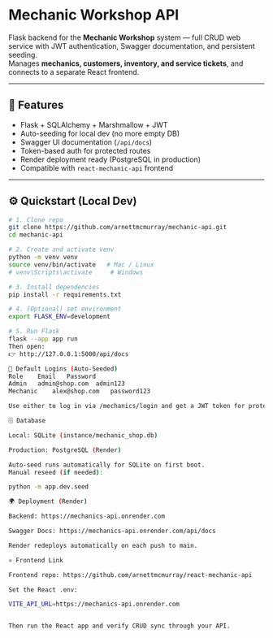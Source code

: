 # Mechanic Workshop API

Flask backend for the **Mechanic Workshop** system — full CRUD web service with JWT authentication, Swagger documentation, and persistent seeding.  
Manages **mechanics, customers, inventory, and service tickets**, and connects to a separate React frontend.

---

## 🚀 Features

- Flask + SQLAlchemy + Marshmallow + JWT
- Auto-seeding for local dev (no more empty DB)
- Swagger UI documentation (`/api/docs`)
- Token-based auth for protected routes
- Render deployment ready (PostgreSQL in production)
- Compatible with `react-mechanic-api` frontend

---

## ⚙️ Quickstart (Local Dev)

```bash
# 1. Clone repo
git clone https://github.com/arnettmcmurray/mechanic-api.git
cd mechanic-api

# 2. Create and activate venv
python -m venv venv
source venv/bin/activate   # Mac / Linux
# venv\Scripts\activate     # Windows

# 3. Install dependencies
pip install -r requirements.txt

# 4. (Optional) set environment
export FLASK_ENV=development

# 5. Run Flask
flask --app app run
Then open:
👉 http://127.0.0.1:5000/api/docs

🔑 Default Logins (Auto-Seeded)
Role	Email	Password
Admin	admin@shop.com	admin123
Mechanic	alex@shop.com	password123

Use either to log in via /mechanics/login and get a JWT token for protected routes.

🗄️ Database

Local: SQLite (instance/mechanic_shop.db)

Production: PostgreSQL (Render)

Auto-seed runs automatically for SQLite on first boot.
Manual reseed (if needed):

python -m app.dev.seed

🌍 Deployment (Render)

Backend: https://mechanics-api.onrender.com

Swagger Docs: https://mechanics-api.onrender.com/api/docs

Render redeploys automatically on each push to main.

⚛️ Frontend Link

Frontend repo: https://github.com/arnettmcmurray/react-mechanic-api

Set the React .env:

VITE_API_URL=https://mechanics-api.onrender.com


Then run the React app and verify CRUD sync through your API.
```
